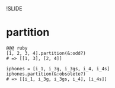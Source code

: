 !SLIDE

# partition #

    @@@ ruby
    [1, 2, 3, 4].partition(&:odd?)
    # => [[1, 3], [2, 4]]

    iphones = [i_1, i_3g, i_3gs, i_4, i_4s]
    iphones.partition(&:obsolete?)
    # => [[i_1, i_3g, i_3gs, i_4], [i_4s]]

